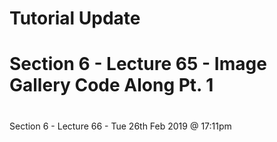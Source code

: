 # Tutorial Update
# Section 6 - Lecture 65 - Image Gallery Code Along Pt. 1 
# 
Section 6 - Lecture 66 - Tue 26th Feb 2019 @ 17:11pm
